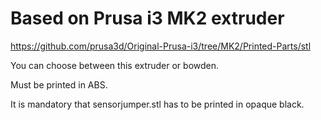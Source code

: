 # Based on Prusa i3 MK2 extruder

https://github.com/prusa3d/Original-Prusa-i3/tree/MK2/Printed-Parts/stl

You can choose between this extruder or bowden.

Must be printed in ABS.

It is mandatory that sensorjumper.stl has to be printed in opaque black.
